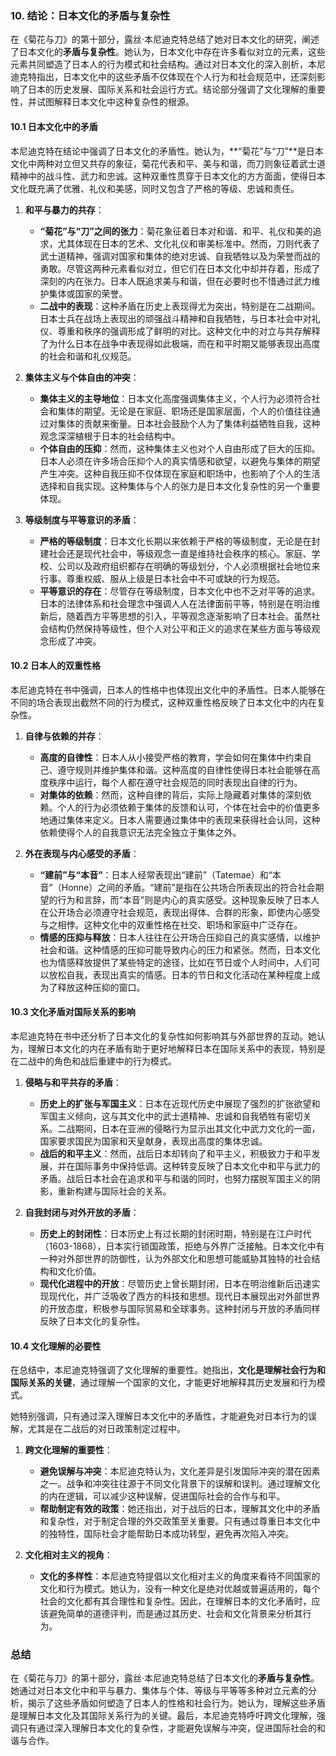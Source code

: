 ### 10. **结论：日本文化的矛盾与复杂性**

在《菊花与刀》的第十部分，露丝·本尼迪克特总结了她对日本文化的研究，阐述了日本文化的**矛盾与复杂性**。她认为，日本文化中存在许多看似对立的元素，这些元素共同塑造了日本人的行为模式和社会结构。通过对日本文化的深入剖析，本尼迪克特指出，日本文化中的这些矛盾不仅体现在个人行为和社会规范中，还深刻影响了日本的历史发展、国际关系和社会运行方式。结论部分强调了文化理解的重要性，并试图解释日本文化中这种复杂性的根源。

#### 10.1 **日本文化中的矛盾**

本尼迪克特在结论中强调了日本文化的矛盾性。她认为，**“菊花”与“刀”**是日本文化中两种对立但又共存的象征，菊花代表和平、美与和谐，而刀则象征着武士道精神中的战斗性、武力和忠诚。这种双重性贯穿于日本文化的方方面面，使得日本文化既充满了优雅、礼仪和美感，同时又包含了严格的等级、忠诚和责任。

1. **和平与暴力的共存**：
   - **“菊花”与“刀”之间的张力**：菊花象征着日本对和谐、和平、礼仪和美的追求，尤其体现在日本的艺术、文化礼仪和审美标准中。然而，刀则代表了武士道精神，强调对国家和集体的绝对忠诚、自我牺牲以及为荣誉而战的勇敢。尽管这两种元素看似对立，但它们在日本文化中却并存着，形成了深刻的内在张力。日本人既追求美与和谐，但在必要时也不惜通过武力维护集体或国家的荣誉。
   - **二战中的表现**：这种矛盾在历史上表现得尤为突出，特别是在二战期间。日本士兵在战场上表现出的顽强战斗精神和自我牺牲，与日本社会中对礼仪、尊重和秩序的强调形成了鲜明的对比。这种文化中的对立与共存解释了为什么日本在战争中表现得如此极端，而在和平时期又能够表现出高度的社会和谐和礼仪规范。

2. **集体主义与个体自由的冲突**：
   - **集体主义的主导地位**：日本文化高度强调集体主义，个人行为必须符合社会和集体的期望。无论是在家庭、职场还是国家层面，个人的价值往往通过对集体的贡献来衡量。日本社会鼓励个人为了集体利益牺牲自我，这种观念深深植根于日本的社会结构中。
   - **个体自由的压抑**：然而，这种集体主义也对个人自由形成了巨大的压抑。日本人必须在许多场合压抑个人的真实情感和欲望，以避免与集体的期望产生冲突。这种自我压抑不仅体现在家庭和职场中，也影响了个人的生活选择和自我实现。这种集体与个人的张力是日本文化复杂性的另一个重要体现。

3. **等级制度与平等意识的矛盾**：
   - **严格的等级制度**：日本文化长期以来依赖于严格的等级制度，无论是在封建社会还是现代社会中，等级观念一直是维持社会秩序的核心。家庭、学校、公司以及政府组织都存在明确的等级划分，个人必须根据社会地位来行事。尊重权威、服从上级是日本社会中不可或缺的行为规范。
   - **平等意识的存在**：尽管存在等级制度，日本文化中也不乏对平等的追求。日本的法律体系和社会理念中强调人人在法律面前平等，特别是在明治维新后，随着西方平等思想的引入，平等观念逐渐影响了日本社会。虽然社会结构仍然保持等级性，但个人对公平和正义的追求在某些方面与等级观念形成了冲突。

#### 10.2 **日本人的双重性格**

本尼迪克特在书中强调，日本人的性格中也体现出文化中的矛盾性。日本人能够在不同的场合表现出截然不同的行为模式，这种双重性格反映了日本文化中的内在复杂性。

1. **自律与依赖的并存**：
   - **高度的自律性**：日本人从小接受严格的教育，学会如何在集体中约束自己、遵守规则并维护集体和谐。这种高度的自律性使得日本社会能够在高度秩序中运行，每个人都在遵守社会规范的同时表现出自律的行为。
   - **对集体的依赖**：然而，这种自律的背后，实际上隐藏着对集体的深刻依赖。个人的行为必须依赖于集体的反馈和认可，个体在社会中的价值更多地通过集体来定义。日本人需要通过集体中的表现来获得社会认同，这种依赖使得个人的自我意识无法完全独立于集体之外。

2. **外在表现与内心感受的矛盾**：
   - **“建前”与“本音”**：日本人经常表现出“建前”（Tatemae）和“本音”（Honne）之间的矛盾。“建前”是指在公共场合所表现出的符合社会期望的行为和言辞，而“本音”则是内心的真实感受。这种现象反映了日本人在公开场合必须遵守社会规范，表现出得体、合群的形象，即使内心感受与之相悖。这种文化中的双重性格在社交、职场和家庭中广泛存在。
   - **情感的压抑与释放**：日本人往往在公开场合压抑自己的真实感情，以维护社会和谐。这种情感的压抑可能导致内心的压力和紧张。然而，日本文化也为情感释放提供了某些特定的途径，比如在节日或个人时间中，人们可以放松自我，表现出真实的情感。日本的节日和文化活动在某种程度上成为了释放这种压抑的窗口。

#### 10.3 **文化矛盾对国际关系的影响**

本尼迪克特在书中还分析了日本文化的复杂性如何影响其与外部世界的互动。她认为，理解日本文化的内在矛盾有助于更好地解释日本在国际关系中的表现，特别是在二战中的角色和战后重建中的行为模式。

1. **侵略与和平共存的矛盾**：
   - **历史上的扩张与军国主义**：日本在近现代历史中展现了强烈的扩张欲望和军国主义倾向，这与其文化中的武士道精神、忠诚和自我牺牲有密切关系。二战期间，日本在亚洲的侵略行为显示出其文化中武力文化的一面，国家要求国民为国家和天皇献身，表现出高度的集体忠诚。
   - **战后的和平主义**：然而，战后日本却转向了和平主义，积极致力于和平发展，并在国际事务中保持低调。这种转变反映了日本文化中和平与武力的矛盾。战后日本社会在追求和平与和谐的同时，也努力摆脱军国主义的阴影，重新构建与国际社会的关系。

2. **自我封闭与对外开放的矛盾**：
   - **历史上的封闭性**：日本历史上有过长期的封闭时期，特别是在江户时代（1603-1868），日本实行锁国政策，拒绝与外界广泛接触。日本文化中有一种对外部世界的防御性，认为外部文化和思想可能威胁其独特的社会结构和文化价值。
   - **现代化进程中的开放**：尽管历史上曾长期封闭，日本在明治维新后迅速实现现代化，并广泛吸收了西方的科技和思想。现代日本展现出对外部世界的开放态度，积极参与国际贸易和全球事务。这种封闭与开放的矛盾同样反映了日本文化的复杂性。

#### 10.4 **文化理解的必要性**

在总结中，本尼迪克特强调了文化理解的重要性。她指出，**文化是理解社会行为和国际关系的关键**，通过理解一个国家的文化，才能更好地解释其历史发展和行为模式。

她特别强调，只有通过深入理解日本文化中的矛盾性，才能避免对日本行为的误解，尤其是在二战后的对日政策制定过程中。

1. **跨文化理解的重要性**：
   - **避免误解与冲突**：本尼迪克特认为，文化差异是引发国际冲突的潜在因素之一。战争和冲突往往源于不同文化背景下的误解和误判。通过理解文化的内在逻辑，可以减少这种误解，促进国际社会的合作与和平。
   - **帮助制定有效的政策**：她还指出，对于战后的日本，理解其文化中的矛盾和复杂性，对于制定合理的外交政策至关重要。只有通过尊重日本文化中的独特性，国际社会才能帮助日本成功转型，避免再次陷入冲突。

2. **文化相对主义的视角**：
   - **文化的多样性**：本尼迪克特提倡以文化相对主义的角度来看待不同国家的文化和行为模式。她认为，没有一种文化是绝对优越或普遍适用的，每个社会的文化都有其合理性和复杂性。因此，在理解日本的文化矛盾时，应该避免简单的道德评判，而是通过其历史、社会和文化背景来分析其行为。

### 总结

在《菊花与刀》的第十部分，露丝·本尼迪克特总结了日本文化的**矛盾与复杂性**。她通过对日本文化中和平与暴力、集体与个体、等级与平等等多种对立元素的分析，揭示了这些矛盾如何塑造了日本人的性格和社会行为。她认为，理解这些矛盾是理解日本文化及其国际关系行为的关键。最后，本尼迪克特呼吁跨文化理解，强调只有通过深入理解日本文化的复杂性，才能避免误解与冲突，促进国际社会的和谐与合作。